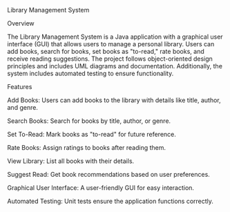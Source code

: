 Library Management System

Overview

The Library Management System is a Java application with a graphical user interface (GUI) that allows users to manage a personal library. Users can add books, search for books, set books as "to-read," rate books, and receive reading suggestions. The project follows object-oriented design principles and includes UML diagrams and documentation. Additionally, the system includes automated testing to ensure functionality.

Features

Add Books: Users can add books to the library with details like title, author, and genre.

Search Books: Search for books by title, author, or genre.

Set To-Read: Mark books as "to-read" for future reference.

Rate Books: Assign ratings to books after reading them.

View Library: List all books with their details.

Suggest Read: Get book recommendations based on user preferences.

Graphical User Interface: A user-friendly GUI for easy interaction.

Automated Testing: Unit tests ensure the application functions correctly.

